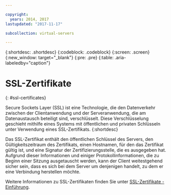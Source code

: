 ```yaml
---

copyright:
  years: 2014, 2017
lastupdated: "2017-11-17"

subcollection: virtual-servers

---
```


{:shortdesc: .shortdesc}
{:codeblock: .codeblock}
{:screen: .screen}
{:new_window: target="_blank"}
{:pre: .pre}
{:table: .aria-labeledby="caption"}

# SSL-Zertifikate
{: #ssl-certificates}

Secure Sockets Layer (SSL) ist eine Technologie, die den Datenverkehr zwischen der Clientanwendung und der Serveranwendung, die am Datenaustausch beteiligt sind, verschlüsselt. Diese Verschlüsselung geschieht mithilfe eines Systems mit öffentlichen und privaten Schlüsseln unter Verwendung eines SSL-Zertifikats.
{:shortdesc}

Das SSL-Zertifikat enthält den öffentlichen Schlüssel des Servers, den Gültigkeitszeitraum des Zertifikats, einen Hostnamen, für den das Zertifikat gültig ist, und eine Signatur der Zertifizierungsstelle, die es ausgegeben hat. Aufgrund dieser Informationen und einiger Protokollinformationen, die zu Beginn einer Sitzung ausgetauscht werden, kann der Client weitestgehend sicher sein, dass es sich bei dem Server um denjenigen handelt, zu dem er eine Verbindung herstellen möchte.

Weitere Informationen zu SSL-Zertifikaten finden Sie unter [SSL-Zertifikate - Einführung](/docs/infrastructure/ssl-certificates?topic=ssl-certificates-getting-started-tutorial).

